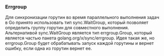 ### Errgroup

Для синхронизации горутин во время параллельного выполнения задач в Go принято использовать тип sync.WaitGroup, который позволяет определить группу горутин для совместного выполнения. 
Альтернативой sync.WaitGroup является тип errgroup.Group, который является частью пакета golang.org/x/sync/errgroup. Идея такая же, но errgroup.Group будет обрабатывать запуск каждой горутины и вернет ошибку, если одна из горутин вернет ее.
